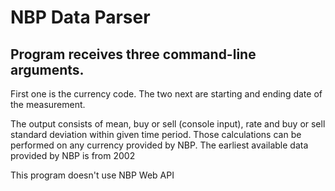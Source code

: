 # NBP Data Parser
## Program receives three command-line arguments.

First one is the currency code.
The two next are starting and ending date of the measurement. 

The output consists of mean, buy or sell (console input), rate and buy or sell standard deviation within given time period.
Those calculations can be performed on any currency provided by NBP. The earliest available data provided by NBP is from 2002 

This program doesn't use NBP Web API 
